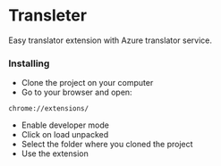 # Transleter
Easy translator extension with Azure translator service.

### Installing

* Clone the project on your computer
* Go to your browser and open:
```
chrome://extensions/
```
* Enable developer mode
* Click on load unpacked
* Select the folder where you cloned the project
* Use the extension
